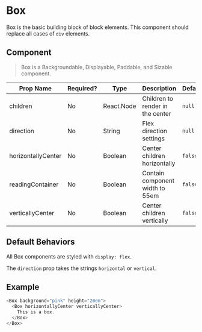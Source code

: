 # Box
Box is the basic building block of block elements. This component should replace
all cases of `div` elements.

## Component
> Box is a Backgroundable, Displayable, Paddable, and Sizable component.

| Prop Name          | Required?  | Type       | Description                        | Default |
| ------------------ | ---------- | ---------- | ---------------------------------- | ------- |
| children           | No         | React.Node | Children to render in the center   | `null`  |
| direction          | No         | String     | Flex direction settings            | `null`  |
| horizontallyCenter | No         | Boolean    | Center children horizontally       | `false` |
| readingContainer   | No         | Boolean    | Contain component width to 55em    | `false` |
| verticallyCenter   | No         | Boolean    | Center children vertically         | `false` |

## Default Behaviors
All Box components are styled with `display: flex`.

The `direction` prop takes the strings `horizontal` or `vertical`.

## Example
```javascript
<Box background="pink" height="20em">
  <Box horizontallyCenter verticallyCenter>
    This is a box.
  </Box>
</Box>
```
